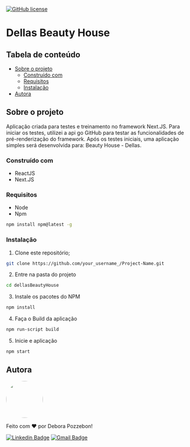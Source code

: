 [![GitHub license](https://img.shields.io/github/license/Naereen/StrapDown.js.svg)](https://github.com/Naereen/StrapDown.js/blob/master/LICENSE)

# Dellas Beauty House

## Tabela de conteúdo

<!--ts-->
   * [Sobre o projeto](#sobre-o-projeto)
      * [Construído com](#construído-com)
      * [Requisitos](#requisitos)
      * [Instalação](#instalação)
   * [Autora](#autora)
<!--te-->

## Sobre o projeto

Aplicação criada para testes e treinamento no framework Next.JS. Para iniciar os testes, utilizei a api go GitHub para testar as funcionalidades de pré-renderização do framework. Após os testes iniciais, uma aplicação simples será desenvolvida para: Beauty House - Dellas. 
### Construído com 

* ReactJS
* Next.JS

### Requisitos

* Node
* Npm
```sh
npm install npm@latest -g
```

### Instalação

1. Clone este repositório;
```sh
git clone https://github.com/your_username_/Project-Name.git
```
2. Entre na pasta do projeto
```sh
cd dellasBeautyHouse
```
3. Instale os pacotes do NPM
```sh
npm install
```
4. Faça o Build da aplicação
```sh
npm run-script build
```
5. Inicie e aplicação
```sh
npm start
```


## Autora

<a href="https://github.com/deborapozzebon">
 <img style="border-radius: 50%;" src="https://avatars0.githubusercontent.com/u/29635702?s=400&u=e61d4957236b1836cbf16b13d3851e41abea3eb1&v=4" width="100px;" alt=""/>
 <br />
</a>

Feito com ❤️ por Debora Pozzebon!

[![Linkedin Badge](https://img.shields.io/badge/-Debora-blue?style=flat-square&logo=Linkedin&logoColor=white&link=https://www.linkedin.com/in/d%C3%A9bora-pozzebon-b9883194)](https://www.linkedin.com/in/d%C3%A9bora-pozzebon-b9883194) 
[![Gmail Badge](https://img.shields.io/badge/-debora.pozzebon@gmail.com-c14438?style=flat-square&logo=Gmail&logoColor=white&link=mailto:debora.pozzebon@gmail.com)](mailto:debora.pozzebon@gmail.com)
